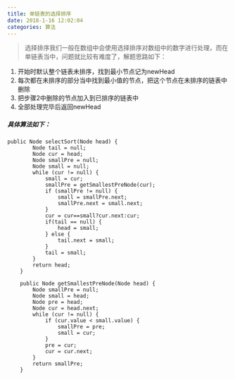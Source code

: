 ```yaml
---
title: 单链表的选择排序
date: 2018-1-16 12:02:04
categories: 算法
---
```


> 选择排序我们一般在数组中会使用选择排序对数组中的数字进行处理，而在单链表当中，问题就比较有难度了，解题思路如下：

1. 开始时默认整个链表未排序，找到最小节点记为newHead
2. 每次都在未排序的部分当中找到最小值的节点，把这个节点在未排序的链表中删除
3. 把步骤2中删除的节点加入到已排序的链表中
4. 全部处理完毕后返回newHead

##### 具体算法如下：

```
public Node selectSort(Node head) {
        Node tail = null;
        Node cur = head;
        Node smallPre = null;
        Node small = null;
        while (cur != null) {
            small = cur;
            smallPre = getSmallestPreNode(cur);
            if (smallPre != null) {
                small = smallPre.next;
                smallPre.next = small.next;
            }
            cur = cur==small?cur.next:cur;
            if(tail == null) {
                head = small;
            } else {
                tail.next = small;
            }
            tail = small;
        }
        return head;
    }

    public Node getSmallestPreNode(Node head) {
        Node smallPre = null;
        Node small = head;
        Node pre = head;
        Node cur = head.next;
        while (cur != null) {
            if (cur.value < small.value) {
                smallPre = pre;
                small = cur;
            }
            pre = cur;
            cur = cur.next;
        }
        return smallPre;
    }
```
